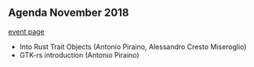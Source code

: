 Agenda November 2018
--------------------

[event page](https://www.meetup.com/Rust-Vienna/events/265535638/)

* Into Rust Trait Objects (Antonio Piraino, Alessandro Cresto Miseroglio)
* GTK-rs introduction (Antonio Piraino)
